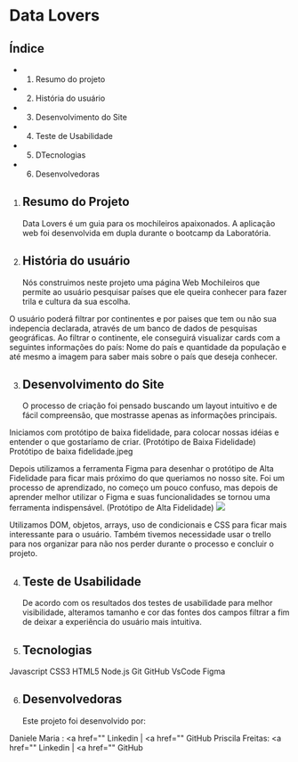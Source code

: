 # Data Lovers


## Índice

- 1. Resumo do projeto
- 2. História do usuário
- 3. Desenvolvimento do Site
- 4. Teste de Usabilidade
- 5. DTecnologias
- 6. Desenvolvedoras

1. ## Resumo do Projeto

   Data Lovers é um guia para os mochileiros apaixonados.
   A aplicação web foi desenvolvida em dupla durante o bootcamp da Laboratória.

2. ## História do usuário
   Nós construimos neste projeto uma página Web Mochileiros que permite ao usuário pesquisar países que ele queira conhecer para fazer trila e cultura da sua escolha.

O usuário poderá filtrar por continentes e por paises que tem ou não sua indepencia declarada, através de um banco de dados de pesquisas geográficas. Ao filtrar o continente, ele conseguirá visualizar cards com a seguintes informações do país: Nome do país e quantidade da população e até mesmo a imagem para saber mais sobre o país que deseja conhecer.

3. ## Desenvolvimento do Site
   O processo de criação foi pensado buscando um layout intuitivo e de fácil compreensão, que mostrasse apenas as informações principais.

Iniciamos com protótipo de baixa fidelidade, para colocar nossas idéias e entender o que gostaríamo de criar. (Protótipo de Baixa Fidelidade)
Protótipo de baixa fidelidade.jpeg

Depois utilizamos a ferramenta Figma para desenhar o protótipo de Alta Fidelidade para ficar mais próximo do que queriamos no nosso site. Foi um processo de aprendizado, no começo um pouco confuso, mas depois de aprender melhor utilizar o Figma e suas funcionalidades se tornou uma ferramenta indispensável. (Protótipo de Alta Fidelidade)
<img src="./src/img/Protótipo de alta.png">

Utilizamos DOM, objetos, arrays, uso de condicionais e CSS para ficar mais interessante para o usuário. Também tivemos necessidade usar o trello para nos organizar para não nos perder durante o processo e concluir o projeto.

4. ## Teste de Usabilidade

   De acordo com os resultados dos testes de usabilidade para melhor visibilidade, alteramos tamanho e cor das fontes dos campos filtrar a fim de deixar a experiência do usuário mais intuitiva.

5. ## Tecnologias

Javascript
CSS3
HTML5
Node.js
Git
GitHub
VsCode
Figma

6. ## Desenvolvedoras
   Este projeto foi desenvolvido por:

Daniele Maria : <a href=""</a> Linkedin | <a href=""</a> GitHub 
Priscila Freitas: <a href=""</a> Linkedin | <a href=""</a> GitHub
